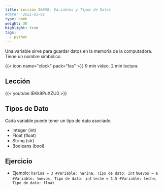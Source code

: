 ```yaml
---
title: Lección 2&#58; Variables y Tipos de Datos
#date: '2021-01-01'
type: book
weight: 30
highlight: true
tags:
  - python
---
```


Una variable sirve para guardar datos en la memoria de la computadora.
Tiene un nombre simbólico. 

<!--more-->

{{< icon name="clock" pack="fas" >}} 9 min video, 2 min lectura 

## Lección

{{< youtube lEKk9PuXZU0 >}}

## Tipos de Dato
Cada variable puede tener un tipo de dato asociado.
- Integer (int)
- Float (float)
- String (str)
- Booleans (bool)

## Ejercicio

- Ejemplo: `harina = 3 #Variable: harina, Tipo de dato: int`
`huevos = 6 #Variable: huevos, Tipo de dato: int`
`leche = 1.5 #Variable: leche, Tipo de dato: float`
